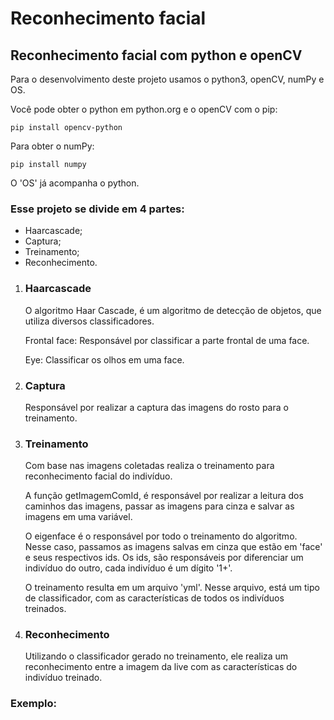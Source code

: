 <h1>Reconhecimento facial</h1>
<h2>Reconhecimento facial com python e openCV</h2>

<p>Para o desenvolvimento deste projeto usamos o python3, openCV, numPy e OS.</p>
<p>Você pode obter o python em python.org e o openCV com o pip:</p>

<code>pip install opencv-python</code>

<p>Para obter o numPy:</p>

<code>pip install numpy</code>

<p>O 'OS' já acompanha o python.</p>

<h3>Esse projeto se divide em 4 partes:</h3>
<ul>
<li>Haarcascade;</li>
<li>Captura;</li>
<li>Treinamento;</li>
<li>Reconhecimento.</li>
</ul>

<ol>
<div name='1'>
<li><h3>Haarcascade</h3></li>
<p>O algoritmo Haar Cascade, é um algoritmo de detecção de objetos, que utiliza diversos classificadores.</p>
<p>Frontal face: Responsável por classificar a parte frontal de uma face.</p>
<p>Eye: Classificar os olhos em uma face.</p>
</div>

<div name='2'>
<li><h3>Captura</h3></li>
<p>Responsável por realizar a captura das imagens do rosto para o treinamento.</p>
</div>

<div name='3'>
<li><h3>Treinamento</h3></li>
<p>Com base nas imagens coletadas realiza o treinamento para reconhecimento facial do indivíduo.</p>
<p>A função getImagemComId, é responsável por realizar a leitura dos caminhos das imagens, passar as imagens para cinza e salvar as imagens em uma variável.</p>
<p>O eigenface é o responsável por todo o treinamento do algoritmo. Nesse caso, passamos as imagens salvas em cinza que estão em 'face' e seus respectivos ids.
Os ids, são responsáveis por diferenciar um indivíduo do outro, cada indivíduo é um dígito '1+'.</p>
<p>O treinamento resulta em um arquivo 'yml'. Nesse arquivo, está um tipo de classificador, com as características de todos os indivíduos treinados.</p>
</div>

<div name='4'>
<li><h3>Reconhecimento</h3></li>
<p>Utilizando o classificador gerado no treinamento, ele realiza um reconhecimento entre a imagem da live com as características do indivíduo treinado.</p>
</div>
</ol>

<h3>Exemplo:</h3>

